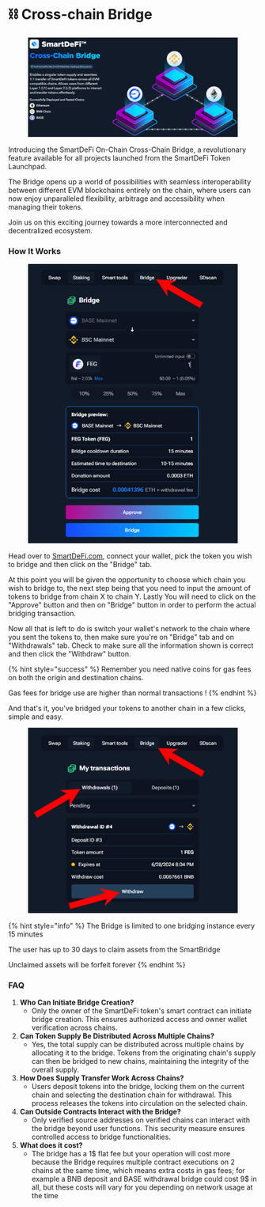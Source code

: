 # ⛓️ Cross-chain Bridge

<figure><img src="../.gitbook/assets/Screenshot_14 (1).png" alt=""><figcaption></figcaption></figure>

Introducing the SmartDeFi On-Chain Cross-Chain Bridge, a revolutionary feature available for all projects launched from the SmartDeFi Token Launchpad.&#x20;

The Bridge opens up a world of possibilities with seamless interoperability between different EVM blockchains entirely on the chain, where users can now enjoy unparalleled flexibility, arbitrage and accessibility when managing their tokens.&#x20;

Join us on this exciting journey towards a more interconnected and decentralized ecosystem.

### How It Works

<figure><img src="../.gitbook/assets/bridge 1 FEG base to bnb.jpg" alt=""><figcaption></figcaption></figure>

Head over to [SmartDeFi.com](https://smartdefi.com), connect your wallet, pick the token you wish to bridge and then click on the "Bridge" tab.&#x20;

At this point you will be given the opportunity to choose which chain you wish to bridge to, the next step being that you need to input the amount of tokens to bridge from chain X to chain Y. Lastly You will need to click on the "Approve" button and then on "Bridge" button in order to perform the actual bridging transaction.

Now all that is left to do is switch your wallet's network to the chain where you sent the tokens to, then make sure you're on "Bridge" tab and on "Withdrawals" tab. Check to make sure all the information shown is correct and then click the "Withdraw" button.&#x20;

{% hint style="success" %}
Remember you need native coins for gas fees on both the origin and destination chains.

Gas fees for bridge use are higher than normal transactions !
{% endhint %}

And that's it, you've bridged your tokens to another chain in a few clicks, simple and easy.

<figure><img src="../.gitbook/assets/withdraw bridge 1FEG.jpg" alt=""><figcaption></figcaption></figure>

{% hint style="info" %}
The Bridge is limited to one bridging instance every 15 minutes&#x20;

The user has up to 30 days to claim assets from the SmartBridge&#x20;

Unclaimed assets will be forfeit forever
{% endhint %}

### FAQ

1. **Who Can Initiate Bridge Creation?**
   * Only the owner of the SmartDeFi token's smart contract can initiate bridge creation. This ensures authorized access and owner wallet verification across chains.
2. **Can Token Supply Be Distributed Across Multiple Chains?**
   * Yes, the total supply can be distributed across multiple chains by allocating it to the bridge. Tokens from the originating chain's supply can then be bridged to new chains, maintaining the integrity of the overall supply.
3. **How Does Supply Transfer Work Across Chains?**
   * Users deposit tokens into the bridge, locking them on the current chain and selecting the destination chain for withdrawal. This process releases the tokens into circulation on the selected chain.
4. **Can Outside Contracts Interact with the Bridge?**
   * Only verified source addresses on verified chains can interact with the bridge beyond user functions. This security measure ensures controlled access to bridge functionalities.
5. **What does it cost?**
   * The bridge has a 1$ flat fee but your operation will cost more because the Bridge requires multiple contract executions on 2 chains at the same time, which means extra costs in gas fees; for example a BNB deposit and BASE withdrawal bridge could cost 9$ in all, but these costs will vary for you depending on network usage at the time
